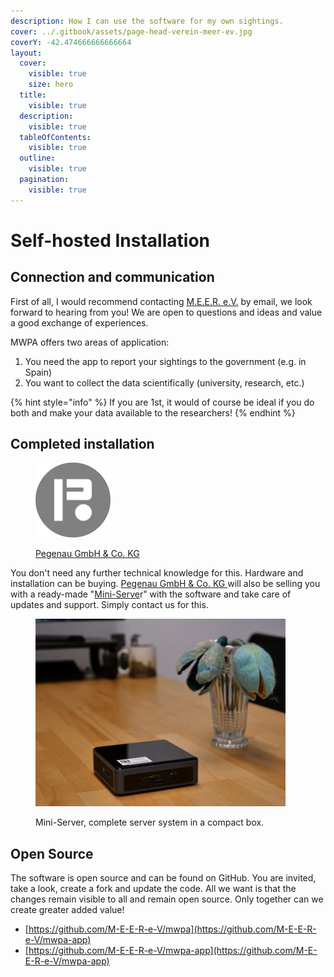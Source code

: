 ```yaml
---
description: How I can use the software for my own sightings.
cover: ../.gitbook/assets/page-head-verein-meer-ev.jpg
coverY: -42.474666666666664
layout:
  cover:
    visible: true
    size: hero
  title:
    visible: true
  description:
    visible: true
  tableOfContents:
    visible: true
  outline:
    visible: true
  pagination:
    visible: true
---
```


# Self-hosted Installation

## Connection and communication

First of all, I would recommend contacting [M.E.E.R. e.V.](https://m-e-e-r.de/) by email, we look forward to hearing from you! We are open to questions and ideas and value a good exchange of experiences.

MWPA offers two areas of application:

1. You need the app to report your sightings to the government (e.g. in Spain)
2. You want to collect the data scientifically (university, research, etc.)

{% hint style="info" %}
If you are 1st, it would of course be ideal if you do both and make your data available to the researchers!
{% endhint %}



## Completed installation

<figure><img src="../.gitbook/assets/pkg_logo_rund.png" alt=""><figcaption><p><a href="https://www.pegenau.de/">Pegenau GmbH &#x26; Co. KG</a></p></figcaption></figure>

You don't need any further technical knowledge for this. Hardware and installation can be buying. [Pegenau GmbH & Co. KG ](https://www.pegenau.de/)will also be selling you with a ready-made "[Mini-Serve](https://www.pegenau.de/miniserver/)r" with the software and take care of updates and support. Simply contact us for this.

<figure><img src="../.gitbook/assets/miniserver_csc-scaled-ponn5xr24mr81r7t4hvxwqdt7q3jbt20ehfr94gmuw.jpg" alt=""><figcaption><p>Mini-Server, complete server system in a compact box.</p></figcaption></figure>

## Open Source

The software is open source and can be found on GitHub. You are invited, take a look, create a fork and update the code. All we want is that the changes remain visible to all and remain open source. Only together can we create greater added value!

* [https://github.com/M-E-E-R-e-V/mwpa](https://github.com/M-E-E-R-e-V/mwpa-app)
* [https://github.com/M-E-E-R-e-V/mwpa-app](https://github.com/M-E-E-R-e-V/mwpa-app)

